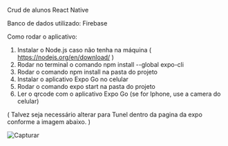 
Crud de alunos React Native 

Banco de dados utilizado: Firebase

Como rodar o aplicativo: 

1. Instalar o Node.js caso não tenha na máquina ( https://nodejs.org/en/download/ )
2. Rodar no terminal o comando npm install --global expo-cli
3. Rodar o comando npm install na pasta do projeto
4. Instalar o aplicativo Expo Go no celular
5. Rodar o comando expo start na pasta do projeto
6. Ler o qrcode com o aplicativo Expo Go (se for Iphone, use a camera do celular)


( Talvez seja necessário alterar para Tunel dentro da pagina da expo conforme a imagem abaixo. )


![Capturar](https://user-images.githubusercontent.com/47782435/129942367-3a5e6664-e7d5-4844-9603-6531fc31e852.PNG)


